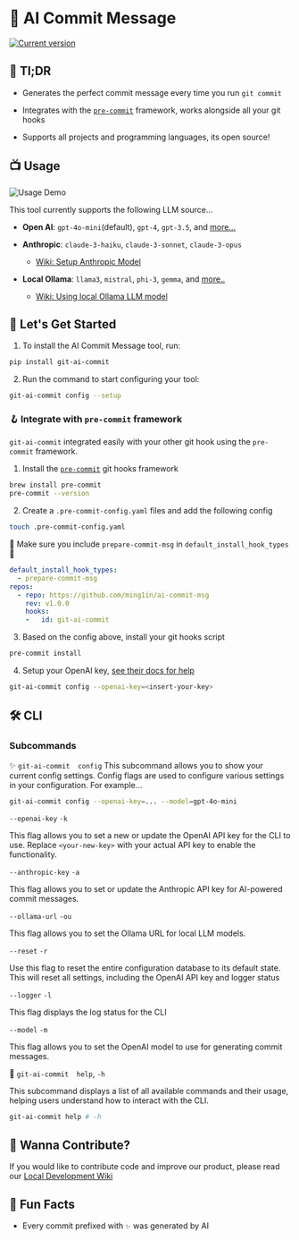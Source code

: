 # 🤖 AI Commit Message

<a href="https://pypi.org/project/git-ai-commit"><img src="https://img.shields.io/pypi/v/git-ai-commit" alt="Current version"></a>

## 🚀 Tl;DR

- Generates the perfect commit message every time you run `git commit`

- Integrates with the [`pre-commit`](https://pre-commit.com/) framework, works alongside all your git hooks

- Supports all projects and programming languages, its open source!

## 📺 Usage

![Usage Demo](assets/videos/ai-commit-msg.gif)

This tool currently supports the following LLM source...

- **Open AI**: `gpt-4o-mini`(default), `gpt-4`, `gpt-3.5`, and [more...](https://github.com/ming1in/ai-commit-msg/blob/a1e62be64c1f877bfa26c45d2d61508f94504ec0/ai_commit_msg/utils/models.py#L1)

- **Anthropic**: `claude-3-haiku`, `claude-3-sonnet`, `claude-3-opus`
  - [Wiki: Setup Anthropic Model](./wiki/anthropic.md)

- **Local Ollama**: `llama3`, `mistral`, `phi-3`, `gemma`, and [more..](https://github.com/ming1in/ai-commit-msg/blob/a1e62be64c1f877bfa26c45d2d61508f94504ec0/ai_commit_msg/utils/models.py#L1)
  - [Wiki: Using local Ollama LLM model](./wiki/ollama.md)

## 🚀 Let's Get Started

1. To install the AI Commit Message tool, run:

```bash
pip install git-ai-commit
```

2. Run the command to start configuring your tool:

```bash
git-ai-commit config --setup
```

### 🪝 Integrate with `pre-commit` framework

`git-ai-commit` integrated easily with your other git hook using the `pre-commit` framework.

1. Install the [`pre-commit`](https://pre-commit.com/) git hooks framework

```bash
brew install pre-commit
pre-commit --version 
```

2. Create a `.pre-commit-config.yaml` files and add the following config

```bash
touch .pre-commit-config.yaml 
```

🚨 Make sure you include `prepare-commit-msg` in `default_install_hook_types`🚨

```yaml
default_install_hook_types: 
  - prepare-commit-msg
repos:
  - repo: https://github.com/ming1in/ai-commit-msg
    rev: v1.0.0
    hooks:
    -   id: git-ai-commit
```

3. Based on the config above, install your git hooks script

```bash
pre-commit install 
```

4. Setup your OpenAI key, [see their docs for help](https://platform.openai.com/docs/quickstart)

```bash
git-ai-commit config --openai-key=<insert-your-key>
```

## 🛠️ CLI

### Subcommands

✨ `git-ai-commit  config`
This subcommand allows you to show your current config settings. Config flags are used to configure various settings in your configuration. For example...

```bash
git-ai-commit config --openai-key=... --model=gpt-4o-mini
```
  
`--openai-key`
`-k`

This flag allows you to set a new or update the OpenAI API key for the CLI to use. Replace `<your-new-key>` with your actual API key to enable the functionality.

`--anthropic-key`
`-a`

This flag allows you to set or update the Anthropic API key for AI-powered commit messages.
  
`--ollama-url`
`-ou`

This flag allows you to set the Ollama URL for local LLM models.

`--reset`
`-r`

Use this flag to reset the entire configuration database to its default state. This will reset all settings, including the OpenAI API key and logger status

`--logger`
`-l`

This flag displays the log status for the CLI

`--model`
`-m`

This flag allows you to set the OpenAI model to use for generating commit messages.

📌 `git-ai-commit  help`, `-h`

This subcommand displays a list of all available commands and their usage, helping users understand how to interact with the CLI.

  ```bash
  git-ai-commit help # -h
  ```

## 🤝 Wanna Contribute?

If you would like to contribute code and improve our product, please read our
[Local Development Wiki](./wiki/local_development.md)

## 🎉 Fun Facts

- Every commit prefixed with `✨` was generated by AI
